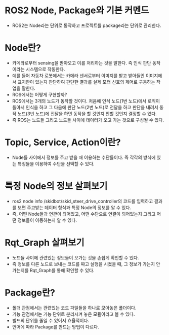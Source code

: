 # ROS2 Node, Package와 기본 커멘드

+ ROS2는 Node라는 단위로 동작하고 프로젝트를 package라는 단위로 관리한다.

# Node란?

+ 카메라로부터 sensing을 받아오고 이를 처리하는 것을 말한다. 즉 인식 판단 동작이라는 시스템으로 작동한다.  
+ 예를 들어 자동차 로봇에서는 카메라 센서로부터 이미지를 받고 받아들인 이미지에서 표지판이 있는지 판단하여 판단한 결과를 실제 모터 신호의 제어로 구동하는 작업을 말한다.  
+ ROS에서는 어떻게 구현할까?  
+ ROS에서는 3개의 노드가 동작할 것이다. 처음에 인식 노드(1번 노드)에서 로직이 돌아서 인식을 하고 그 다음에 판단 노드(2번 노드)로 전달을 하고 판단을 내려서 동작 노드(3번 노드)에 전달을 하면 동작을 할 것인지 안할 것인지 결정할 수 있다.  
+ 즉 ROS는 노드들 그리고 노드들 사이에 데이터가 오고 가는 것으로 구성될 수 있다.  

# Topic, Service, Action이란?

+ Node들 사이에서 정보를 주고 받을 때 이용하는 수단들이다. 즉 각각의 방식에 있는 특징들을 이용하여 수단을 선택할 수 있다.

# 특정 Node의 정보 살펴보기

+ ros2 node info /skidbot/skid_steer_drive_controller의 코드를 입력하고 결과를 보면 주고받는 데이터 형식과 특정 Node의 정보를 알 수 있다.  
+ 즉, 어떤 Node들과 연관이 되어있고, 어떤 수단으로 연결이 되어있는지 그리고 어떤 정보들이 이동하는지 알 수 있다.

# Rqt_Graph 살펴보기

+ 노드들 사이에 관련있는 정보들이 오가는 것을 손쉽게 확인할 수 있다.  
+ 즉 정보를 다른 노드로 보내는 코드를 짜고 실행을 시켰을 때, 그 정보가 가는지 안가는지를 Rqt_Graph를 통해 확인할 수 있다.

# Package란?

+ 폴더 관점에서는 관련있는 코드 파일들을 하나로 모아놓은 폴더이다.
+ 기능 관점에서는 기능 단위로 분리시켜 놓은 모듈이라고 볼 수 있다.
+ 빌드의 단위를 줄일 수 있어서 효율적이다.
+ 언어에 따라 Package를 만드는 방법이 다르다.
